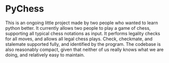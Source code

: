 # PyChess
This is an ongoing little project made by two people who wanted to learn python better. It currently allows two people to play a game of chess, supporting all typical chess notations as input. It performs legality checks for all moves, and allows all legal chess plays. Check, checkmate, and stalemate supported fully, and identified by the program. The codebase is also reasonably compact, given that neither of us really knows what we are doing, and relatively easy to maintain.  


